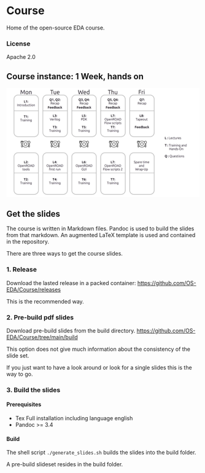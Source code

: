 # Course
Home of the open-source EDA course.
### License
Apache 2.0

## Course instance: 1 Week, hands on
![1 week](pics/course_week.png)

## Get the slides

The course is written in Markdown files. 
Pandoc is used to build the slides from that markdown.
An augmented LaTeX template is used and contained in the repository.


There are three ways to get the course slides.

### 1. Release

Download the lasted release in a packed container:
https://github.com/OS-EDA/Course/releases

This is the recommended way.

### 2. Pre-build pdf slides

Download pre-build slides from the build directory. 
https://github.com/OS-EDA/Course/tree/main/build

This option does not give much information about the consistency of the slide set.

If you just want to have a look around or look for a single slides this is the way to go.

### 3. Build the slides

#### Prerequisites
* Tex Full installation including language english
* Pandoc >= 3.4

#### Build

The shell script ```./generate_slides.sh``` builds the slides into the build folder.

A pre-build slideset resides in the build folder.

